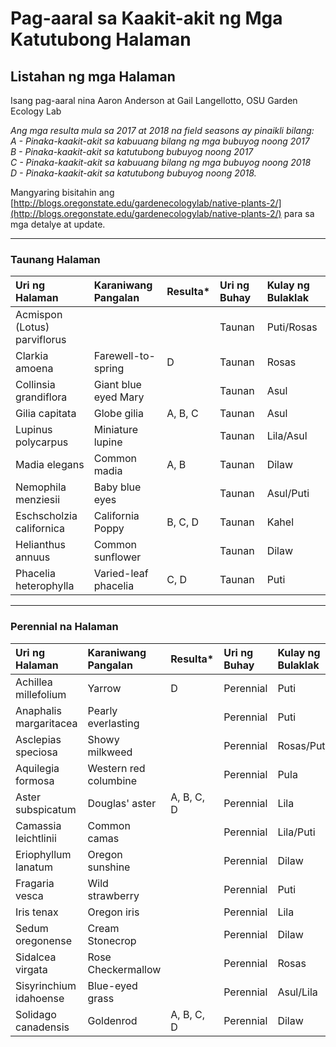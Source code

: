 # Pag-aaral sa Kaakit-akit ng Mga Katutubong Halaman

## Listahan ng mga Halaman

Isang pag-aaral nina Aaron Anderson at Gail Langellotto, OSU Garden Ecology Lab

*Ang mga resulta mula sa 2017 at 2018 na field seasons ay pinaikli bilang:  
A - Pinaka-kaakit-akit sa kabuuang bilang ng mga bubuyog noong 2017  
B - Pinaka-kaakit-akit sa katutubong bubuyog noong 2017  
C - Pinaka-kaakit-akit sa kabuuang bilang ng mga bubuyog noong 2018  
D - Pinaka-kaakit-akit sa katutubong bubuyog noong 2018.*

Mangyaring bisitahin ang [http://blogs.oregonstate.edu/gardenecologylab/native-plants-2/](http://blogs.oregonstate.edu/gardenecologylab/native-plants-2/) para sa mga detalye at update.

---

### Taunang Halaman

| Uri ng Halaman                  | Karaniwang Pangalan        | Resulta* | Uri ng Buhay    | Kulay ng Bulaklak |
| :------------------------------ | :------------------------- | :------- | :-------------- | :---------------- |
| Acmispon (Lotus) parviflorus    |                            |          | Taunan          | Puti/Rosas        |
| Clarkia amoena                  | Farewell-to-spring         | D        | Taunan          | Rosas             |
| Collinsia grandiflora           | Giant blue eyed Mary       |          | Taunan          | Asul              |
| Gilia capitata                  | Globe gilia                | A, B, C  | Taunan          | Asul              |
| Lupinus polycarpus              | Miniature lupine           |          | Taunan          | Lila/Asul         |
| Madia elegans                   | Common madia               | A, B     | Taunan          | Dilaw             |
| Nemophila menziesii             | Baby blue eyes             |          | Taunan          | Asul/Puti         |
| Eschscholzia californica        | California Poppy           | B, C, D  | Taunan          | Kahel             |
| Helianthus annuus               | Common sunflower           |          | Taunan          | Dilaw             |
| Phacelia heterophylla           | Varied-leaf phacelia       | C, D     | Taunan          | Puti              |

---

### Perennial na Halaman

| Uri ng Halaman            | Karaniwang Pangalan    | Resulta*   | Uri ng Buhay   | Kulay ng Bulaklak |
| :------------------------ | :--------------------- | :--------- | :------------- | :---------------- |
| Achillea millefolium      | Yarrow                | D          | Perennial      | Puti              |
| Anaphalis margaritacea    | Pearly everlasting    |            | Perennial      | Puti              |
| Asclepias speciosa        | Showy milkweed        |            | Perennial      | Rosas/Puti        |
| Aquilegia formosa         | Western red columbine |            | Perennial      | Pula              |
| Aster subspicatum         | Douglas' aster        | A, B, C, D | Perennial      | Lila              |
| Camassia leichtlinii      | Common camas          |            | Perennial      | Lila/Puti         |
| Eriophyllum lanatum       | Oregon sunshine       |            | Perennial      | Dilaw             |
| Fragaria vesca            | Wild strawberry       |            | Perennial      | Puti              |
| Iris tenax                | Oregon iris           |            | Perennial      | Lila              |
| Sedum oregonense          | Cream Stonecrop       |            | Perennial      | Dilaw             |
| Sidalcea virgata          | Rose Checkermallow    |            | Perennial      | Rosas             |
| Sisyrinchium idahoense    | Blue-eyed grass       |            | Perennial      | Asul/Lila         |
| Solidago canadensis       | Goldenrod             | A, B, C, D | Perennial      | Dilaw             |
